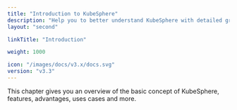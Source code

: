 ```yaml
---
title: "Introduction to KubeSphere"
description: "Help you to better understand KubeSphere with detailed graphics and contents"
layout: "second"

linkTitle: "Introduction"

weight: 1000

icon: "/images/docs/v3.x/docs.svg"
version: "v3.3"
---
```


This chapter gives you an overview of the basic concept of KubeSphere, features, advantages, uses cases and more.
